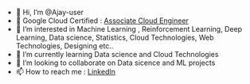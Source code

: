 - 👋 Hi, I’m @Ajay-user 
- 🥇 Google Cloud Certified : [Associate Cloud Engineer](https://lnkd.in/ggZUjay8)
- 👀 I’m interested in Machine Learning , Reinforcement Learning, Deep Learning, Data science, Statistics, Cloud Technologies, Web Technologies, Designing etc.. 
- 🌱 I’m currently learning Data science and Cloud Technologies
- 💞️ I’m looking to collaborate on Data sicence and ML projects
- 📫 How to reach me : [LinkedIn](https://www.linkedin.com/in/ajay-krishnan-a21a46120/)

<!---
Ajay-user/Ajay-user is a ✨ special ✨ repository because its `README.md` (this file) appears on your GitHub profile.
You can click the Preview link to take a look at your changes.
--->

